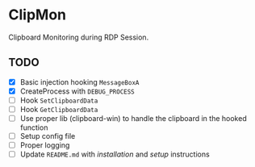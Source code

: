 # ClipMon

Clipboard Monitoring during RDP Session.

## TODO

- [X] Basic injection hooking `MessageBoxA`
- [X] CreateProcess with `DEBUG_PROCESS`
- [ ] Hook `SetClipboardData`
- [ ] Hook `GetClipboardData`
- [ ] Use proper lib (clipboard-win) to handle the clipboard in the hooked function
- [ ] Setup config file
- [ ] Proper logging
- [ ] Update `README.md` with *installation* and *setup* instructions
